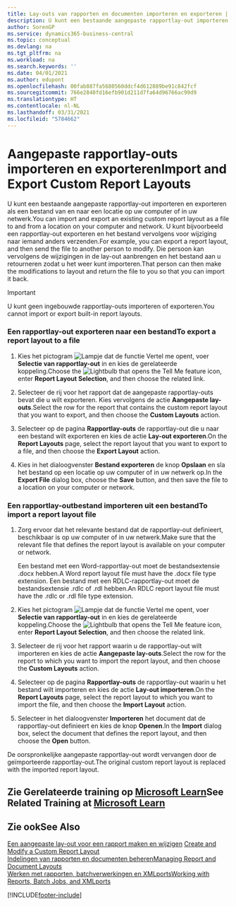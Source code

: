 ```yaml
---
title: Lay-outs van rapporten en documenten importeren en exporteren | Microsoft Docs
description: U kunt een bestaande aangepaste rapportlay-out importeren en exporteren als een bestand van en naar een locatie op uw computer of in uw netwerk.
author: SorenGP
ms.service: dynamics365-business-central
ms.topic: conceptual
ms.devlang: na
ms.tgt_pltfrm: na
ms.workload: na
ms.search.keywords: ''
ms.date: 04/01/2021
ms.author: edupont
ms.openlocfilehash: 00fab887fa5680560ddcf4d612889be91c842fcf
ms.sourcegitcommit: 766e2840fd16efb901d211d7fa64d96766ac99d9
ms.translationtype: HT
ms.contentlocale: nl-NL
ms.lasthandoff: 03/31/2021
ms.locfileid: "5784662"
---
```

# <a name="import-and-export-custom-report-layouts"></a><span data-ttu-id="84242-103">Aangepaste rapportlay-outs importeren en exporteren</span><span class="sxs-lookup"><span data-stu-id="84242-103">Import and Export Custom Report Layouts</span></span>
<span data-ttu-id="84242-104">U kunt een bestaande aangepaste rapportlay-out importeren en exporteren als een bestand van en naar een locatie op uw computer of in uw netwerk.</span><span class="sxs-lookup"><span data-stu-id="84242-104">You can import and export an existing custom report layout as a file to and from a location on your computer and network.</span></span> <span data-ttu-id="84242-105">U kunt bijvoorbeeld een rapportlay-out exporteren en het bestand vervolgens voor wijziging naar iemand anders verzenden.</span><span class="sxs-lookup"><span data-stu-id="84242-105">For example, you can export a report layout, and then send the file to another person to modify.</span></span> <span data-ttu-id="84242-106">Die persoon kan vervolgens de wijzigingen in de lay-out aanbrengen en het bestand aan u retourneren zodat u het weer kunt importeren.</span><span class="sxs-lookup"><span data-stu-id="84242-106">That person can then make the modifications to layout and return the file to you so that you can import it back.</span></span>  

> [!IMPORTANT]  
>  <span data-ttu-id="84242-107">U kunt geen ingebouwde rapportlay-outs importeren of exporteren.</span><span class="sxs-lookup"><span data-stu-id="84242-107">You cannot import or export built-in report layouts.</span></span>  

### <a name="to-export-a-report-layout-to-a-file"></a><span data-ttu-id="84242-108">Een rapportlay-out exporteren naar een bestand</span><span class="sxs-lookup"><span data-stu-id="84242-108">To export a report layout to a file</span></span>  

1.  <span data-ttu-id="84242-109">Kies het pictogram ![Lampje dat de functie Vertel me opent](media/ui-search/search_small.png "Vertel me wat u wilt doen"), voer **Selectie van rapportlay-out** in en kies de gerelateerde koppeling.</span><span class="sxs-lookup"><span data-stu-id="84242-109">Choose the ![Lightbulb that opens the Tell Me feature](media/ui-search/search_small.png "Tell me what you want to do") icon, enter **Report Layout Selection**, and then choose the related link.</span></span>  

2.  <span data-ttu-id="84242-110">Selecteer de rij voor het rapport dat de aangepaste rapportlay-outs bevat die u wilt exporteren. Kies vervolgens de actie **Aangepaste lay-outs**.</span><span class="sxs-lookup"><span data-stu-id="84242-110">Select the row for the report that contains the custom report layout that you want to export, and then choose the **Custom Layouts** action.</span></span>  

3.  <span data-ttu-id="84242-111">Selecteer op de pagina **Rapportlay-outs** de rapportlay-out die u naar een bestand wilt exporteren en kies de actie **Lay-out exporteren**.</span><span class="sxs-lookup"><span data-stu-id="84242-111">On the **Report Layouts** page, select the report layout that you want to export to a file, and then choose the **Export Layout** action.</span></span>  

4.  <span data-ttu-id="84242-112">Kies in het dialoogvenster **Bestand exporteren** de knop **Opslaan** en sla het bestand op een locatie op uw computer of in uw netwerk op.</span><span class="sxs-lookup"><span data-stu-id="84242-112">In the **Export File** dialog box, choose the **Save** button, and then save the file to a location on your computer or network.</span></span>  

### <a name="to-import-a-report-layout-file"></a><span data-ttu-id="84242-113">Een rapportlay-outbestand importeren uit een bestand</span><span class="sxs-lookup"><span data-stu-id="84242-113">To import a report layout file</span></span>  

1.  <span data-ttu-id="84242-114">Zorg ervoor dat het relevante bestand dat de rapportlay-out definieert, beschikbaar is op uw computer of in uw netwerk.</span><span class="sxs-lookup"><span data-stu-id="84242-114">Make sure that the relevant file that defines the report layout is available on your computer or network.</span></span>  

     <span data-ttu-id="84242-115">Een bestand met een Word-rapportlay-out moet de bestandsextensie .docx hebben.</span><span class="sxs-lookup"><span data-stu-id="84242-115">A Word report layout file must have the .docx file type extension.</span></span> <span data-ttu-id="84242-116">Een bestand met een RDLC-rapportlay-out moet de bestandsextensie .rdlc of .rdl hebben.</span><span class="sxs-lookup"><span data-stu-id="84242-116">An RDLC report layout file must have the .rdlc or .rdl file type extension.</span></span>  

2.  <span data-ttu-id="84242-117">Kies het pictogram ![Lampje dat de functie Vertel me opent](media/ui-search/search_small.png "Vertel me wat u wilt doen"), voer **Selectie van rapportlay-out** in en kies de gerelateerde koppeling.</span><span class="sxs-lookup"><span data-stu-id="84242-117">Choose the ![Lightbulb that opens the Tell Me feature](media/ui-search/search_small.png "Tell me what you want to do") icon, enter **Report Layout Selection**, and then choose the related link.</span></span>  

3.  <span data-ttu-id="84242-118">Selecteer de rij voor het rapport waarin u de rapportlay-out wilt importeren en kies de actie **Aangepaste lay-outs**.</span><span class="sxs-lookup"><span data-stu-id="84242-118">Select the row for the report to which you want to import the report layout, and then choose the **Custom Layouts** action.</span></span>  

4.  <span data-ttu-id="84242-119">Selecteer op de pagina **Rapportlay-outs** de rapportlay-out waarin u het bestand wilt importeren en kies de actie **Lay-out importeren**.</span><span class="sxs-lookup"><span data-stu-id="84242-119">On the **Report Layouts** page, select the report layout to which you want to import the file, and then choose the **Import Layout** action.</span></span>  

5.  <span data-ttu-id="84242-120">Selecteer in het dialoogvenster **Importeren** het document dat de rapportlay-out definieert en kies de knop **Openen**.</span><span class="sxs-lookup"><span data-stu-id="84242-120">In the **Import** dialog box, select the document that defines the report layout, and then choose the **Open** button.</span></span>  

 <span data-ttu-id="84242-121">De oorspronkelijke aangepaste rapportlay-out wordt vervangen door de geïmporteerde rapportlay-out.</span><span class="sxs-lookup"><span data-stu-id="84242-121">The original custom report layout is replaced with the imported report layout.</span></span>  

## <a name="see-related-training-at-microsoft-learn"></a><span data-ttu-id="84242-122">Zie Gerelateerde training op [Microsoft Learn](/learn/modules/change-documents-dynamics-365-business-central/index)</span><span class="sxs-lookup"><span data-stu-id="84242-122">See Related Training at [Microsoft Learn](/learn/modules/change-documents-dynamics-365-business-central/index)</span></span>

## <a name="see-also"></a><span data-ttu-id="84242-123">Zie ook</span><span class="sxs-lookup"><span data-stu-id="84242-123">See Also</span></span>  
 <span data-ttu-id="84242-124">[Een aangepaste lay-out voor een rapport maken en wijzigen](ui-how-create-custom-report-layout.md) </span><span class="sxs-lookup"><span data-stu-id="84242-124">[Create and Modify a Custom Report Layout](ui-how-create-custom-report-layout.md) </span></span>  
 [<span data-ttu-id="84242-125">Indelingen van rapporten en documenten beheren</span><span class="sxs-lookup"><span data-stu-id="84242-125">Managing Report and Document Layouts</span></span>](ui-manage-report-layouts.md)  
 [<span data-ttu-id="84242-126">Werken met rapporten, batchverwerkingen en XMLports</span><span class="sxs-lookup"><span data-stu-id="84242-126">Working with Reports, Batch Jobs, and XMLports</span></span>](ui-work-report.md)    


[!INCLUDE[footer-include](includes/footer-banner.md)]